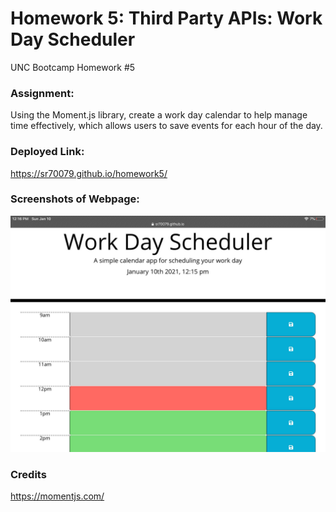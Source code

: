 # Homework 5: Third Party APIs: Work Day Scheduler

UNC Bootcamp Homework #5

### Assignment:

Using the Moment.js library, create a work day calendar to help manage time effectively, which allows users to save events for each hour of the day. 

### Deployed Link:

https://sr70079.github.io/homework5/

### Screenshots of Webpage: 

![calendar](/assets/images/screenshot.jpg)

### Credits

https://momentjs.com/
